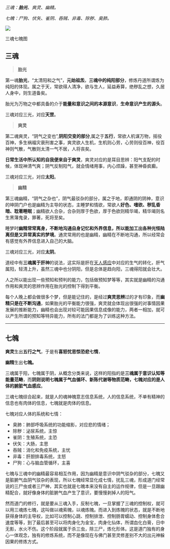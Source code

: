 
_三魂：**胎光**、爽灵、幽精。_

_七魄：尸狗、伏矢、雀阴、吞贼、非毒、除秽、臭肺。_

![](https://pic1.zhimg.com/80/v2-0a589650c34bc6a8c1548db32114a440_720w.webp)

三魂七魄图

## 三魂

> **胎光**

第一魂**胎光**，“太清阳和之气”，**元始祖炁**，**三魂中的纯阳部分**，修炼丹道所谓炼为纯阳的体现。属之于天，常欲得人清净，欲与生人，延益寿算，绝秽乱之想，久居人身中，则生道备矣。

胎光为万物之中都具备的介于**能量和意识之间的本源意识**，**生命意识产生的源头**。

三魂对应三光，对应**天罡**。

> **爽灵**

第二魂爽灵，“阴气之变也”,**阴阳交变的部分**,属之于**五行**，常欲人机谋万物，摇役百神，多生祸福灾衰刑害之事，爽灵欲人生机，生机则心劳，心劳则役百神，役百神则气散，气散则太清一气不居，人将丧矣。

**日常生活中所认知的自我便来自于爽灵**，爽灵对应的是耳目思辨：阳气支配的时候，体现神清气爽；阴气反制阳气，就会情绪用事，内心烦躁，甚至神昏疯癫。

三魂对应三光，对应**太阳**。

> **幽精**

第三魂幽精，“阴气之杂也”，阴气最驳杂的部分，属之于地，即通阴的阴神，意识的坤阴门户也是幽精为主导的状态，主睡梦和情欲，常欲人**好色、嗜欲、秽乱昏暗、耽著睡眠**；幽精欲人合杂，合杂则厚于色欲，厚于色欲则精华竭，精华竭则名生黑簿鬼录，罪著，死将至矣。

睡梦时**幽精常常离身，不断地沟通自身记忆和外界信息，所以能加工出各种光怪陆离但是又异常真实的梦境**。通灵常用的也是幽精，幽精在不断地沟通，所以经常会有感觉有外界信息进入自己的大脑。

三魂对应三光，对应**太阴**。

  

道经中有**三魂属于肝神**的说法，这实际是肝在[天人感应](https://www.zhihu.com/search?q=%E5%A4%A9%E4%BA%BA%E6%84%9F%E5%BA%94&search_source=Entity&hybrid_search_source=Entity&hybrid_search_extra=%7B%22sourceType%22%3A%22article%22%2C%22sourceId%22%3A213615808%7D)中对应的生气的转化，肝气属阳，轻清上升，虽然三魂中也分阴阳，但是总体是趋向阳，三魂得阳就会壮大。

人之所以能出现一些预知和预判的能力，包括做预知梦等等，其实就是幽精的沟通作用和爽灵的思辨作用在胎光的控制下得到平衡。

每个人晚上都会做很多个梦，但是能记住的，是经过**爽灵思辨**过的才有印象，而**幽精只是在不断沟通**，如果胎光的平衡能力很强，爽灵就会体现出很强的对事情因果发展的推断能力，幽精也会出现对较可能因果信息成像的能力，两者一相加，就可以产生所谓的预知等特异能力，所有的法门都是为了训练这种方法。

  

---

  

## 七魄

**爽灵**生出**五行之气**，于是有**喜怒忧思惊恐悲七情**，

**幽精**生出**七魄。**

三魂属于阳，七魄属于阴，从概念分类来说，这样的阳指的是**三魂属于意识认知等能量范畴**，而**阴则说明七魄属于气血循环、新陈代谢等物质范畴，七魄对应的是人体的腑脏气血感应**。

三魂七魄综合起来，就是人的魂神魄意志信息系统，人的信息系统，不单有精神的信息也有肉体的信息，七魄就是肉体的信息。

七魄对应人体的系统和七情：

- 臭肺：肺部呼吸系统的功能缩影，对应悲的情绪；
- 除秽：泌尿系统，主惊
- 雀阴：生殖系统，主恐
- 伏矢：大肠，主思
- 吞贼：消化和免疫系统，主忧
- 非毒：肝胆排毒系统，主怒
- 尸狗：心与脑血管循环，主喜

七魄与三魂中的幽精最容易相互作用，因为幽精是意识中阴气驳杂的部分，七魄又是脏腑气血阴气驳杂的表现，所以七魄经常显化成七情，扰乱三魂，形成道门经常说的三尸虫或者三尸神，其实也就是七魄本来没有自主的运作规律，但是一旦跟幽精配合，就好像身体的脏腑气血产生了意识，要慢慢剥掉人的阳气。

然而道门的修行，就是要从三魂入手，反制七魄，一旦掌握了三魂的控制权，就可以用三魂炼七魄，这叫做以魂索魄，以魂炼魄。而进入到炼魄的状态，就是不断地获得身体的主导权，比如可以控制心跳、控制排泄、控制肠胃蠕动、控制身体愈合速度等等，到了最后甚至可以将肉身化为金宝，肉身化仙体，所谓血化白膏，日中无影，水火不伤。这个阶段就属于杀三虫，除三尸，炼化形体。这是道门独有的身心一体观念，独有的修炼系统，而不是像现在与佛门甚至灵修差别不大的出元神躲因果的修炼方式。